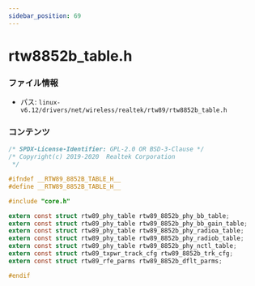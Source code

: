 ```yaml
---
sidebar_position: 69
---
```

# rtw8852b_table.h

### ファイル情報

- パス: `linux-v6.12/drivers/net/wireless/realtek/rtw89/rtw8852b_table.h`

### コンテンツ

```h
/* SPDX-License-Identifier: GPL-2.0 OR BSD-3-Clause */
/* Copyright(c) 2019-2020  Realtek Corporation
 */

#ifndef __RTW89_8852B_TABLE_H__
#define __RTW89_8852B_TABLE_H__

#include "core.h"

extern const struct rtw89_phy_table rtw89_8852b_phy_bb_table;
extern const struct rtw89_phy_table rtw89_8852b_phy_bb_gain_table;
extern const struct rtw89_phy_table rtw89_8852b_phy_radioa_table;
extern const struct rtw89_phy_table rtw89_8852b_phy_radiob_table;
extern const struct rtw89_phy_table rtw89_8852b_phy_nctl_table;
extern const struct rtw89_txpwr_track_cfg rtw89_8852b_trk_cfg;
extern const struct rtw89_rfe_parms rtw89_8852b_dflt_parms;

#endif

```
